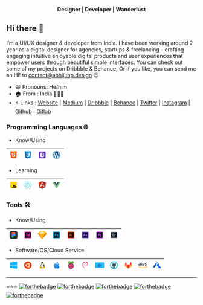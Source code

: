 <div align="center"><b>Designer | Developer | Wanderlust</b></div>

## Hi there 👋

I’m a UI/UX designer & developer from India. I have been working around 2 year as a digital designer for agencies, startups & freelancing - crafting engaging intuitive enjoyable digital products and user experiences that empower users through beautiful simple interfaces. You can check out some of my projects on Dribbble & Behance, Or if you like, you can send me an Hi! to contact@abhijithp.design 😉

- 😄 Pronouns: He/him
- 🏠 From : India 🤍🧡💚
- ⚡ Links : [Website](https://www.abhijithp.design) | [Medium](https://medium.com/imabhijithp) | [Dribbble](https://dribbble.com/imabhijithp) | [Behance](https://www.behance.net/imabhijithp) | [Twitter](https://twitter.com/ImAbhijithP) | [Instagram](https://www.instagram.com/ux.abhijithp) | [Github](https://github.com/imabhijithp) | [Gitlab](https://gitlab.com/imabhijithp)

### Programming Languages 🌐

- Know/Using


| [<img src="https://raw.githubusercontent.com/imabhijithp/imabhijithp/master/ico/html.png" alt="html" width="24">]()  |  [<img src="https://raw.githubusercontent.com/imabhijithp/imabhijithp/master/ico/css.png" alt="css" width="24">]() |  [<img src="https://raw.githubusercontent.com/imabhijithp/imabhijithp/master/ico/bootstrap.png" alt="bootstrap" width="24">]() | [<img src="https://raw.githubusercontent.com/imabhijithp/imabhijithp/master/ico/wordpress.png" alt="wordpress" width="24">]() |
|---|---|---|---|

- Learning

| [<img src="https://raw.githubusercontent.com/imabhijithp/imabhijithp/master/ico/js.png" alt="javascript" width="24">]()  |  [<img src="https://raw.githubusercontent.com/imabhijithp/imabhijithp/master/ico/react.png" alt="react" width="24">]() |  [<img src="https://raw.githubusercontent.com/imabhijithp/imabhijithp/master/ico/angular.png" alt="angular" width="24">]() | [<img src="https://raw.githubusercontent.com/imabhijithp/imabhijithp/master/ico/vue.png" alt="vue" width="24">]()
|---|---|---|---|

### Tools 🛠️

- Know/Using

| [<img src="https://raw.githubusercontent.com/imabhijithp/imabhijithp/master/ico/figma.png" alt="figma" width="24">]()  |  [<img src="https://raw.githubusercontent.com/imabhijithp/imabhijithp/master/ico/xd.png" alt="adobe xd" width="24">]() |  [<img src="https://raw.githubusercontent.com/imabhijithp/imabhijithp/master/ico/sketch.png" alt="sketch" width="24">]() | [<img src="https://raw.githubusercontent.com/imabhijithp/imabhijithp/master/ico/ps.png" alt="photoshop" width="24">]() | [<img src="https://raw.githubusercontent.com/imabhijithp/imabhijithp/master/ico/ai.png" alt="illustrator" width="24">]() | [<img src="https://raw.githubusercontent.com/imabhijithp/imabhijithp/master/ico/ae.png" alt="aftereffects" width="24">]() | [<img src="https://raw.githubusercontent.com/imabhijithp/imabhijithp/master/ico/pr.png" alt="premiere" width="24">]() | [<img src="https://raw.githubusercontent.com/imabhijithp/imabhijithp/master/ico/lr.png" alt="lightroom" width="24">]()
|---|---|---|---|---|---|---|---|

- Software/OS/Cloud Service

| [<img src="https://raw.githubusercontent.com/imabhijithp/imabhijithp/master/ico/windows.png" alt="windows" width="24">]()  |  [<img src="https://raw.githubusercontent.com/imabhijithp/imabhijithp/master/ico/ubuntu.png" alt="ubuntu" width="24">]() |  [<img src="https://raw.githubusercontent.com/imabhijithp/imabhijithp/master/ico/linux.png" alt="linux" width="24">]() | [<img src="https://raw.githubusercontent.com/imabhijithp/imabhijithp/master/ico/apple.png" alt="apple" width="24">]() | [<img src="https://raw.githubusercontent.com/imabhijithp/imabhijithp/master/ico/rpi.png" alt="rpi" width="24">]() | [<img src="https://raw.githubusercontent.com/imabhijithp/imabhijithp/master/ico/debian.png" alt="debian" width="24">]() | [<img src="https://raw.githubusercontent.com/imabhijithp/imabhijithp/master/ico/docker.png" alt="docker" width="24">]() | [<img src="https://raw.githubusercontent.com/imabhijithp/imabhijithp/master/ico/github.png" alt="github" width="24">]() | [<img src="https://raw.githubusercontent.com/imabhijithp/imabhijithp/master/ico/gitlab.png" alt="gitlab" width="24">]() | [<img src="https://raw.githubusercontent.com/imabhijithp/imabhijithp/master/ico/aws.png" alt="aws" width="24">]() | [<img src="https://raw.githubusercontent.com/imabhijithp/imabhijithp/master/ico/azure.png" alt="azure" width="24">]()
|---|---|---|---|---|---|---|---|---|---|---|

---
⭐️⭐️⭐️
[![forthebadge](https://forthebadge.com/images/badges/approved-by-george-costanza.svg)](https://forthebadge.com) [![forthebadge](https://forthebadge.com/images/badges/approved-by-veridian-dynamics.svg)](https://forthebadge.com) [![forthebadge](https://forthebadge.com/images/badges/contains-cat-gifs.svg)](https://forthebadge.com) [![forthebadge](https://forthebadge.com/images/badges/powered-by-oxygen.svg)](https://forthebadge.com) [![forthebadge](https://forthebadge.com/images/badges/powered-by-water.svg)](https://forthebadge.com)
